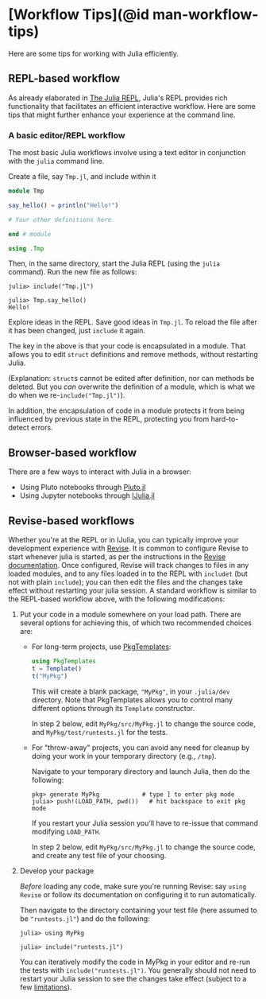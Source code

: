 # [Workflow Tips](@id man-workflow-tips)

Here are some tips for working with Julia efficiently.

## REPL-based workflow

As already elaborated in [The Julia REPL](@ref), Julia's REPL provides rich functionality that facilitates an efficient interactive workflow. Here are some tips that might further enhance your experience at the command line.

### A basic editor/REPL workflow

The most basic Julia workflows involve using a text editor in conjunction with the `julia` command line.

Create a file, say `Tmp.jl`, and include within it

```julia
module Tmp

say_hello() = println("Hello!")

# Your other definitions here

end # module

using .Tmp
```

Then, in the same directory, start the Julia REPL (using the `julia` command). Run the new file as follows:

```
julia> include("Tmp.jl")

julia> Tmp.say_hello()
Hello!
```

Explore ideas in the REPL. Save good ideas in `Tmp.jl`. To reload the file after it has been changed, just `include` it again.

The key in the above is that your code is encapsulated in a module. That allows you to edit `struct` definitions and remove methods, without restarting Julia.

(Explanation: `struct`s cannot be edited after definition, nor can methods be deleted. But you *can* overwrite the definition of a module, which is what we do when we re-`include("Tmp.jl")`).

In addition, the encapsulation of code in a module protects it from being influenced by previous state in the REPL, protecting you from hard-to-detect errors.

## Browser-based workflow

There are a few ways to interact with Julia in a browser:

  * Using Pluto notebooks through [Pluto.jl](https://github.com/fonsp/Pluto.jl)
  * Using Jupyter notebooks through [IJulia.jl](https://github.com/JuliaLang/IJulia.jl)

## Revise-based workflows

Whether you're at the REPL or in IJulia, you can typically improve your development experience with [Revise](https://github.com/timholy/Revise.jl). It is common to configure Revise to start whenever julia is started, as per the instructions in the [Revise documentation](https://timholy.github.io/Revise.jl/stable/). Once configured, Revise will track changes to files in any loaded modules, and to any files loaded in to the REPL with `includet` (but not with plain `include`); you can then edit the files and the changes take effect without restarting your julia session. A standard workflow is similar to the REPL-based workflow above, with the following modifications:

1. Put your code in a module somewhere on your load path. There are several options for achieving this, of which two recommended choices are:

      * For long-term projects, use [PkgTemplates](https://github.com/invenia/PkgTemplates.jl):

        ```julia
        using PkgTemplates
        t = Template()
        t("MyPkg")
        ```

        This will create a blank package, `"MyPkg"`, in your `.julia/dev` directory. Note that PkgTemplates allows you to control many different options through its `Template` constructor.

        In step 2 below, edit `MyPkg/src/MyPkg.jl` to change the source code, and `MyPkg/test/runtests.jl` for the tests.
      * For "throw-away" projects, you can avoid any need for cleanup by doing your work in your temporary directory (e.g., `/tmp`).

        Navigate to your temporary directory and launch Julia, then do the following:

        ```julia-repl
        pkg> generate MyPkg            # type ] to enter pkg mode
        julia> push!(LOAD_PATH, pwd())   # hit backspace to exit pkg mode
        ```

        If you restart your Julia session you'll have to re-issue that command modifying `LOAD_PATH`.

        In step 2 below, edit `MyPkg/src/MyPkg.jl` to change the source code, and create any test file of your choosing.
2. Develop your package

    *Before* loading any code, make sure you're running Revise: say `using Revise` or follow its documentation on configuring it to run automatically.

    Then navigate to the directory containing your test file (here assumed to be `"runtests.jl"`) and do the following:

    ```julia-repl
    julia> using MyPkg

    julia> include("runtests.jl")
    ```

    You can iteratively modify the code in MyPkg in your editor and re-run the tests with `include("runtests.jl")`. You generally should not need to restart your Julia session to see the changes take effect (subject to a few [limitations](https://timholy.github.io/Revise.jl/stable/limitations/)).
